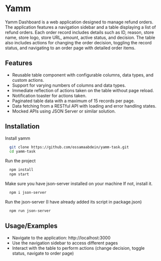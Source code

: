 
# Yamm

Yamm Dashboard is a web application designed to manage refund orders. The application features a navigation sidebar and a table displaying a list of refund orders. Each order record includes details such as ID, reason, store name, store logo, store URL, amount, active status, and decision. The table also includes actions for changing the order decision, toggling the record status, and navigating to an order page with detailed order items.

## Features

- Reusable table component with configurable columns, data types, and custom actions.
- Support for varying numbers of columns and data types.
- Immediate reflection of actions taken on the table without page reload.
- Notification toaster for actions taken.
- Paginated table data with a maximum of 15 records per page.
- Data fetching from a RESTful API with loading and error handling states.
- Mocked APIs using JSON Server or similar solution.


## Installation

Install yamm

```bash
  git clone https://github.com/ossamaabdein/yamm-task.git
  cd yamm-task
```

Run the project

```bash
  npm install
  npm start
``` 

Make sure you have json-server installed on your machine
If not, install it.

```bash
  npm i json-server
``` 
Run the json-server (I have already added its script in package.json)

```bash
  npm run json-server
``` 
## Usage/Examples

- Navigate to the application: http://localhost:3000
- Use the navigation sidebar to access different pages
- Interact with the table to perform actions (change decision, toggle status, navigate to order page)

